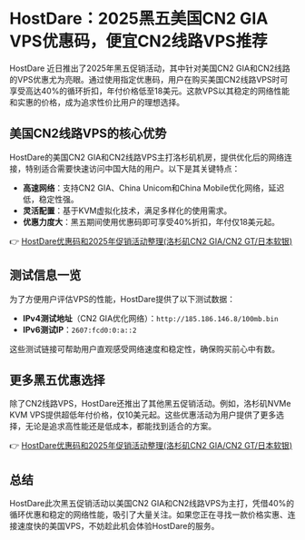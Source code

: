 # HostDare：2025黑五美国CN2 GIA VPS优惠码，便宜CN2线路VPS推荐

HostDare 近日推出了2025年黑五促销活动，其中针对美国CN2 GIA和CN2线路的VPS优惠尤为亮眼。通过使用指定优惠码，用户在购买美国CN2线路VPS时可享受高达40%的循环折扣，年付价格低至18美元。这款VPS以其稳定的网络性能和实惠的价格，成为追求性价比用户的理想选择。

## 美国CN2线路VPS的核心优势

HostDare的美国CN2 GIA和CN2线路VPS主打洛杉矶机房，提供优化后的网络连接，特别适合需要快速访问中国大陆的用户。以下是其关键特点：

- **高速网络**：支持CN2 GIA、China Unicom和China Mobile优化网络，延迟低，稳定性强。
- **灵活配置**：基于KVM虚拟化技术，满足多样化的使用需求。
- **优惠力度大**：黑五期间使用优惠码即可享受40%折扣，年付仅18美元起。

👉 [HostDare优惠码和2025年促销活动整理(洛杉矶CN2 GIA/CN2 GT/日本软银)](https://bit.ly/hostdare)

## 测试信息一览

为了方便用户评估VPS的性能，HostDare提供了以下测试数据：

- **IPv4测试地址**（CN2 GIA优化网络）：`http://185.186.146.8/100mb.bin`  
- **IPv6测试IP**：`2607:fcd0:0:a::2`

这些测试链接可帮助用户直观感受网络速度和稳定性，确保购买前心中有数。

## 更多黑五优惠选择

除了CN2线路VPS，HostDare还推出了其他黑五促销活动。例如，洛杉矶NVMe KVM VPS提供超低年付价格，仅10美元起。这些优惠活动为用户提供了更多选择，无论是追求高性能还是低成本，都能找到适合的方案。

👉 [HostDare优惠码和2025年促销活动整理(洛杉矶CN2 GIA/CN2 GT/日本软银)](https://bit.ly/hostdare)

## 总结

HostDare此次黑五促销活动以美国CN2 GIA和CN2线路VPS为主打，凭借40%的循环优惠和稳定的网络性能，吸引了大量关注。如果您正在寻找一款价格实惠、连接速度快的美国VPS，不妨趁此机会体验HostDare的服务。